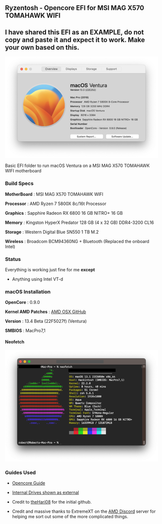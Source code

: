 ## Ryzentosh - Opencore EFI for MSI MAG X570 TOMAHAWK WIFI

## I have shared this EFI as an EXAMPLE, do not copy and paste it and expect it to work. Make your own based on this.

![](screenshot/image.png)

Basic EFI folder to run macOS Ventura on a MSI MAG X570 TOMAHAWK WIFI motherboard

### Build Specs

**MotherBoard** : MSI MAG X570 TOMAHAWK WIFI

**Processor**   : AMD Ryzen 7 5800X 8c/16t Processor

**Graphics**    : Sapphire Radeon RX 6800 16 GB NITRO+ 16 GB

**Memory**      : Kingston HyperX Predator 128 GB (4 x 32 GB) DDR4-3200 CL16

**Storage**     : Western Digital Blue SN550 1 TB M.2

**Wireless**    : Broadcom BCM94360NG + Bluetooth (Replaced the onboard Intel)


### Status
Everything is working just fine for me **except**

- Anything using Intel VT-d

### macOS Installation

**OpenCore**            :   0.9.0

**Kernel AMD Patches**  :   [AMD OSX GitHub][2]

**Version**             :   13.4 Beta (22F5027f) (Ventura) 

**SMBIOS**              :   MacPro7,1

#### Neofetch
![](screenshot/neofetch.png)
### Guides Used

- [Opencore Guide][1]
- [Internal Drives shown as external][3]

- Credit to [theHari08][4] for the initial github.
- Credit and massive thanks to ExtremeXT on the [AMD Discord][5] server for helping me sort out some of the more complicated things.

[1]: https://dortania.github.io/OpenCore-Install-Guide
[2]: https://github.com/AMD-OSX/AMD_Vanilla
[3]: https://www.reddit.com/r/hackintosh/comments/f0cc4t/internal_drives_shown_as_external_opencore_amd
[4]: https://github.com/theHari08/MSI-MAG-X570-TOMAHAWK-WIFI-Hackintosh
[5]: https://discord.gg/EfCYAJW